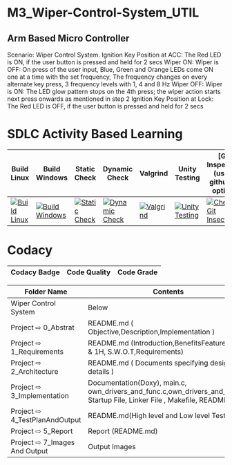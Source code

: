 
# M3_Wiper-Control-System_UTIL

## Arm Based Micro Controller
Scenario: Wiper Control System. Ignition Key Position at ACC: The Red LED is ON, if the user button is pressed and held for 2 secs Wiper ON: Wiper is OFF: On press of the user input, Blue, Green and Orange LEDs come ON one at a time with the set frequency, The frequency changes on every alternate key press, 3 frequency levels with 1, 4 and 8 Hz Wiper OFF: Wiper is ON: The LED glow pattern stops on the 4th press; the wiper action starts next press onwards as mentioned in step 2 Ignition Key Position at Lock: The Red LED is OFF, if the user button is pressed and held for 2 secs


# SDLC Activity Based Learning
 
 Build Linux | Build Windows | Static Check | Dynamic Check | Valgrind | Unity Testing | [Git Inspector](using github.io option)
------| ------- |---------- | ------- |------- |-------|--------------
[![Build Linux](https://github.com/JyothiPavuluri/M3_Emb_Wiper-Control-System_UTIL/actions/workflows/Build%20Linux.yml/badge.svg)](https://github.com/JyothiPavuluri/M3_Emb_Wiper-Control-System_UTIL/actions/workflows/Build%20Linux.yml)| [![Build Windows](https://github.com/JyothiPavuluri/M3_Emb_Wiper-Control-System_UTIL/actions/workflows/Build%20Windows.yml/badge.svg)](https://github.com/JyothiPavuluri/M3_Emb_Wiper-Control-System_UTIL/actions/workflows/Build%20Windows.yml) | [![Static Check](https://github.com/JyothiPavuluri/M3_Emb_Wiper-Control-System_UTIL/actions/workflows/Staticmain.yml/badge.svg)](https://github.com/JyothiPavuluri/M3_Emb_Wiper-Control-System_UTIL/actions/workflows/Staticmain.yml) | [![Dynamic Check](https://github.com/JyothiPavuluri/M3_Emb_Wiper-Control-System_UTIL/actions/workflows/Dynamic.yml/badge.svg)](https://github.com/JyothiPavuluri/M3_Emb_Wiper-Control-System_UTIL/actions/workflows/Dynamic.yml) | [![Valgrind](https://github.com/JyothiPavuluri/M3_Emb_Wiper-Control-System_UTIL/actions/workflows/Valgrind.yml/badge.svg)](https://github.com/JyothiPavuluri/M3_Emb_Wiper-Control-System_UTIL/actions/workflows/Valgrind.yml) | [![Unity Testing](https://github.com/JyothiPavuluri/M3_Emb_Wiper-Control-System_UTIL/actions/workflows/Testing.yml/badge.svg)](https://github.com/JyothiPavuluri/M3_Emb_Wiper-Control-System_UTIL/actions/workflows/Testing.yml) | [![Check_Git Insector](https://github.com/JyothiPavuluri/M3_Emb_Wiper-Control-System_UTIL/actions/workflows/Inspector.yml/badge.svg)](https://github.com/JyothiPavuluri/M3_Emb_Wiper-Control-System_UTIL/actions/workflows/Inspector.yml) |
# Codacy

Codacy Badge | Code Quality | Code Grade |
------| ------- |---------- |
 
 
| Folder Name | Contents |
|---|---|
| Wiper Control System | Below |
| Project ⇨ 0_Abstrat | README.md ( Objective,Description,Implementation ) |
| Project ⇨ 1_Requirements | README.md (Introduction,BenefitsFeatures,5W's & 1H, S.W.O.T,Requirements)  |
| Project ⇨ 2_Architecture | README.md ( Documents specifying design details ) |
| Project ⇨ 3_Implementation | Documentation(Doxy), main.c, own_drivers_and_func.c,own_drivers_and_func.h, Startup File, Linker File , Makefile, README.md |
| Project ⇨ 4_TestPlanAndOutput | README.md(High level and Low level Test plan) |
| Project ⇨ 5_Report | Report (README.md) |
| Project ⇨ 7_Images And Output | Output Images |
